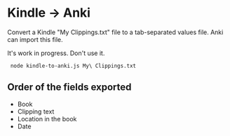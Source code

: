 Kindle → Anki
=============

Convert a Kindle "My Clippings.txt" file to a tab-separated values file. Anki
can import this file.

It's work in progress. Don't use it.

     node kindle-to-anki.js My\ Clippings.txt

Order of the fields exported
----------------------------
- Book
- Clipping text
- Location in the book
- Date
